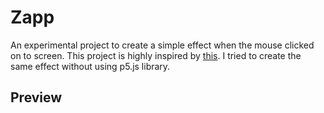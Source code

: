 # Zapp

An experimental project to create a simple effect when the mouse clicked on to screen. This project is highly inspired by [this](https://openprocessing.org/sketch/1984456). I tried to create the same effect without using p5.js library. 

## Preview
